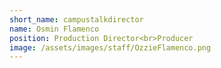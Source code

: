 ```yaml
---
short_name: campustalkdirector
name: Osmin Flamenco
position: Production Director<br>Producer
image: /assets/images/staff/OzzieFlamenco.png
---
```

